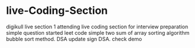 
# live-Coding-Section
digikull live section 1
attending live coding section for interview preparation 
simple question 
started leet code simple
two sum of array 
sorting algorithm 
bubble sort method.
DSA 
update sign
DSA. 
check
demo
